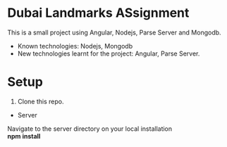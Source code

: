 # Dubai Landmarks ASsignment
This is a small project using Angular, Nodejs, Parse Server and Mongodb.
- Known technologies: Nodejs, Mongodb
- New technologies learnt for the project: Angular, Parse Server.

# Setup
  1. Clone this repo.
  
- Server
<div>Navigate to the server directory on your local installation</div>
<div><b>npm install</b></div>
 


